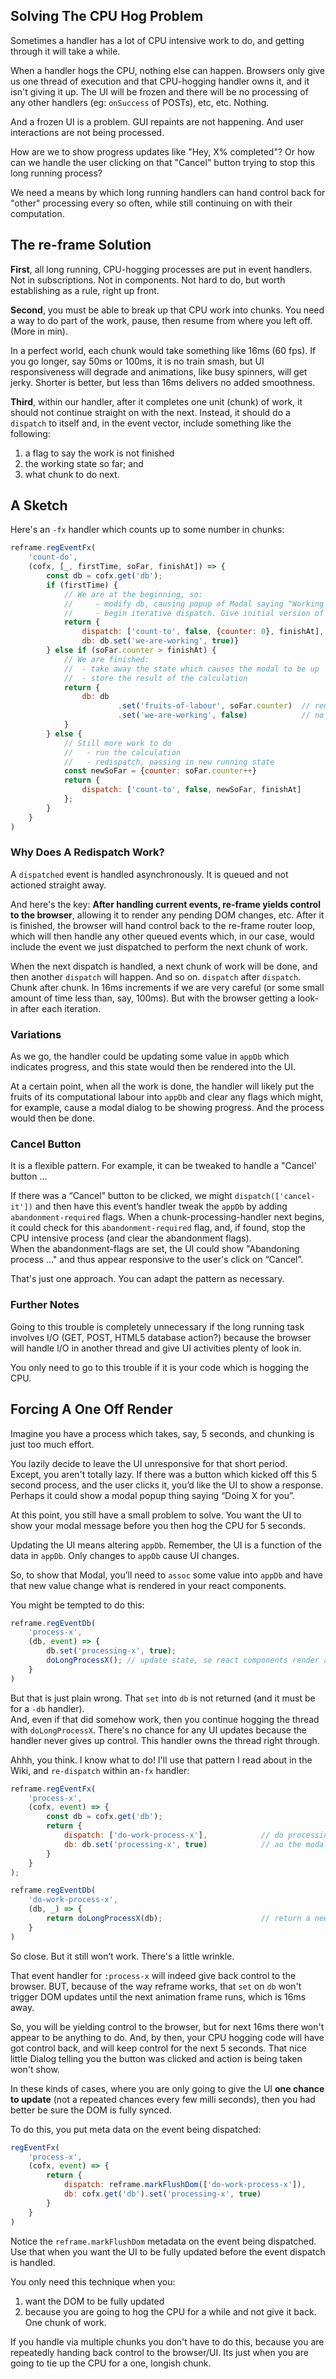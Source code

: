 

## Solving The CPU Hog Problem

Sometimes a handler has a lot of CPU intensive work to do, and 
getting through it will take a while. 

When a handler hogs the CPU, nothing else can happen. Browsers 
only give us one thread of execution and that CPU-hogging handler 
owns it, and it isn't giving it up. The UI will be frozen and 
there will be no processing of any other handlers (eg: `onSuccess` 
of POSTs), etc, etc. Nothing.

And a frozen UI is a problem.  GUI repaints are not happening. And 
user interactions are not being processed.

How are we to show progress updates like "Hey, X% completed"?  Or 
how can we handle the user clicking on that "Cancel" button trying 
to stop this long running process?

We need a means by which long running handlers can hand control
back for "other" processing every so often, while still continuing 
on with their computation.

## The re-frame Solution

__First__, all long running, CPU-hogging processes are put in event handlers.
Not in subscriptions.  Not in components. Not hard to do,
but worth establishing as a rule, right up front. 

__Second__, you must be able to break up that CPU 
work into chunks. You need a way to do part of the work, pause, 
then resume from where you left off. (More in min). 

In a perfect world, each chunk would take something like
16ms (60 fps). If you go longer, say 50ms or 100ms, it is no train 
smash, but UI responsiveness will degrade and animations, like 
busy spinners,  will get jerky. Shorter is better, but less than 
16ms delivers no added smoothness. 

__Third__, within our handler, after it completes one unit (chunk)
of work, it should not continue straight on with the next.  Instead, 
it should do a `dispatch` to itself and, in the event vector, 
include something like the following: 

  1. a flag to say the work is not finished
  2. the working state so far; and 
  3. what chunk to do next. 

## A Sketch 

Here's an `-fx` handler which counts up to some number in chunks:
```javascript
reframe.regEventFx(
    'count-do',
    (cofx, [_, firstTime, soFar, finishAt]) => {
        const db = cofx.get('db');
        if (firstTime) {
            // We are at the beginning, so:
            //     - modify db, causing popup of Modal saying "Working ..."
            //     - begin iterative dispatch. Give initial version of "so-far"
            return {
                dispatch: ['count-to', false, {counter: 0}, finishAt],  // dispatch to self
                db: db.set('we-are-working', true)}
        } else if (soFar.counter > finishAt) {
            // We are finished:
            //  - take away the state which causes the modal to be up
            //  - store the result of the calculation
            return {
                db: db
                        .set('fruits-of-labour', soFar.counter)  // remember the result
                        .set('we-are-working', false)            // no more modal
            }
        } else {
            // Still more work to do
            //   - run the calculation
            //   - redispatch, passing in new running state
            const newSoFar = {counter: soFar.counter++}
            return {
                dispatch: ['count-to', false, newSoFar, finishAt]
            };
        }
    }
)
```

### Why Does A Redispatch Work?

A `dispatched` event is handled asynchronously. It is queued
and not actioned straight away. 

And here's the key: **After handling current events, re-frame yields control
to the browser**, allowing it to render any pending DOM changes, etc. After 
it is finished, the browser will hand control back to the re-frame router 
loop, which will then handle any other queued events 
which, in our case, would include the event we just dispatched to perform 
the next chunk of work. 

When the next dispatch is handled, a next chunk of work will be done, and then another
`dispatch` will happen. And so on. `dispatch` after `dispatch`. Chunk 
after chunk. In 16ms increments if we are very careful (or some small amount 
of time less than, say, 100ms). But with the browser getting a look-in after each iteration.

### Variations

As we go, the handler could be updating some value in `appDb` which indicates 
progress, and this state would then be rendered into the UI.

At a certain point, when all the work is done, the handler will likely put the
fruits of its computational labour into `appDb` and clear any flags which might, for example,
cause a modal dialog to be showing progress.  And the process would then be done.


### Cancel Button 

It is a flexible pattern.  For example, it can be tweaked to handle a "Cancel' button ...

If there was a “Cancel” button to be clicked, we might 
`dispatch(['cancel-it'])` and then have this event’s handler tweak the `appDb`
by adding `abandonment-required` flags. When a chunk-processing-handler
next begins, it could check for this `abandonment-required` flag, and,
if found, stop the CPU intensive process (and clear the abandonment flags).  
When the abandonment-flags
are set, the UI could show "Abandoning process ..." and thus appear responsive 
to the user's click on “Cancel”.

That's just one approach. You can adapt the pattern as necessary. 


### Further Notes

Going to this trouble is completely unnecessary if the long running 
task involves I/O (GET, POST, HTML5 database action?) because the 
browser will handle I/O in another thread and give UI activities plenty of look in. 

You only need to go to this trouble if it is your code which is 
hogging the CPU.  

## Forcing A One Off Render 

Imagine you have a process which takes, say, 5 seconds, and chunking 
is just too much effort.

You lazily decide to leave the UI unresponsive for that short period.   
Except, 
you aren't totally lazy.  If there was a button which kicked off 
this 5 second process, and the user clicks it, you’d like the UI to 
show a response. Perhaps it could show  a modal popup thing saying 
“Doing X for you”. 

At this point, you still have a small problem to solve. You want 
the UI to show your modal message before you then hog the CPU for 
5 seconds.

Updating the UI means altering `appDb`.  Remember, the UI is a 
function of the data in `appDb`. Only changes to `appDb` cause UI 
changes. 

So, to show that Modal, you’ll need to `assoc` some value into `appDb` 
and have that new value change what is rendered in your react components.

You might be tempted to do this: 
```javascript
reframe.regEventDb(
    'process-x',
    (db, event) => {
        db.set('processing-x', true);
        doLongProcessX(); // update state, so react components render a modal
    }
)
```

But that is just plain wrong. 
That `set` into `db` is not returned (and it must be for a `-db` handler).  
And, even if that did somehow work, 
then you continue hogging the thread with `doLongProcessX`.  There's no 
chance for any UI updates because the handler never gives up control. This 
handler owns the thread right through.

Ahhh, you think.  I know what to do!  I'll use that pattern I read 
about in the Wiki, and `re-dispatch` within an`-fx` handler: 
```javascript
reframe.regEventFx(
    'process-x',
    (cofx, event) => {
        const db = cofx.get('db');
        return {
            dispatch: ['do-work-process-x'],            // do processing later, give CPU back to browser.
            db: db.set('processing-x', true)            // ao the modal gets rendered
        }
    }
);

reframe.regEventDb(
    'do-work-process-x',
    (db, _) => {
        return doLongProcessX(db);                      // return a new db, presumably containing work done
    }
)
```

So close.  But it still won’t work. There's a little wrinkle.

That event handler for `:process-x` will indeed give back control 
to the browser. BUT, because of the way reframe works, that `set` on `db` 
won't trigger DOM updates until the next animation frame runs, which is 16ms away.  

So, you will be yielding control to the browser, but for next 16ms 
there won't appear to be anything to do.  And, by then, your CPU hogging 
code will have got control back, and will keep control for the next 5 
seconds. That nice little Dialog telling you the button was clicked and 
action is being taken won't show.

In these kinds of cases, where you are only going to give the UI 
**one chance to update** (not a repeated chances every few milli seconds), 
then you had better be sure the DOM is fully synced. 

To do this, you put meta data on the event being dispatched:
```javascript
regEventFx(
    'process-x',
    (cofx, event) => {
        return {
            dispatch: reframe.markFlushDom(['do-work-process-x']),       // <--- NOW WITH METADATA
            db: cofx.get('db').set('processing-x', true)                 // ao the modal gets rendered
        }
    }
)
```

Notice the `reframe.markFlushDom` metadata on the event being dispatched.  Use 
that when you want the UI to be fully updated before the event dispatch 
is handled. 

You only need this technique when you: 

  1. want the DOM to be fully updated
  2. because you are going to hog the CPU for a while and not give it back. One chunk of work.

If you handle via multiple chunks you don't have to do this, because 
you are repeatedly handing back control to the browser/UI.  Its just 
when you are going to tie up the CPU for a one, longish chunk. 



<!-- START doctoc generated TOC please keep comment here to allow auto update -->
<!-- DON'T EDIT THIS SECTION, INSTEAD RE-RUN doctoc TO UPDATE -->
<!-- END doctoc generated TOC please keep comment here to allow auto update -->
